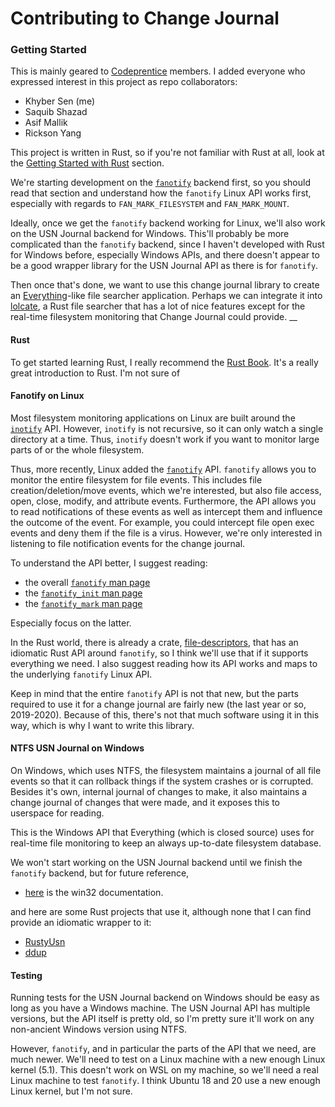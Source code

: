 # Contributing to Change Journal


### Getting Started
This is mainly geared to [Codeprentice](https://github.com/codeprentice-org) members.
I added everyone who expressed interest in this project as repo collaborators:
* Khyber Sen (me)
* Saquib Shazad
* Asif Mallik
* Rickson Yang

This project is written in Rust, so if you're not familiar with Rust at all, 
look at the [Getting Started with Rust](#rust) section.

We're starting development on the [`fanotify`](#fanotify-on-linux) backend first,
so you should read that section and understand how the `fanotify` Linux API works first, 
especially with regards to `FAN_MARK_FILESYSTEM` and `FAN_MARK_MOUNT`.

Ideally, once we get the `fanotify` backend working for Linux, 
we'll also work on the USN Journal backend for Windows.
This'll probably be more complicated than the `fanotify` backend, 
since I haven't developed with Rust for Windows before, especially Windows APIs,
and there doesn't appear to be a good wrapper library for the USN Journal API
as there is for `fanotify`.

Then once that's done, we want to use this change journal library to create an 
[Everything](https://www.voidtools.com/)-like file searcher application.
Perhaps we can integrate it into [lolcate](https://github.com/ngirard/lolcate-rs),
a Rust file searcher that has a lot of nice features 
except for the real-time filesystem monitoring that Change Journal could provide.
__

#### Rust
To get started learning Rust, I really recommend the [Rust Book](https://doc.rust-lang.org/book/).
It's a really great introduction to Rust.  I'm not sure of 


#### Fanotify on Linux
Most filesystem monitoring applications on Linux are built around 
the [`inotify`](https://man7.org/linux/man-pages/man7/inotify.7.html) API.
However, `inotify` is not recursive, so it can only watch a single directory at a time.
Thus, `inotify` doesn't work if you want to monitor large parts of or the whole filesystem.

Thus, more recently, Linux added 
the [`fanotify`](https://www.man7.org/linux/man-pages/man7/fanotify.7.html) API.
`fanotify` allows you to monitor the entire filesystem for file events.
This includes file creation/deletion/move events, which we're interested, 
but also file access, open, close, modify, and attribute events.
Furthermore, the API allows you to read notifications of these events
as well as intercept them and influence the outcome of the event.
For example, you could intercept file open exec events and deny them if the file is a virus.
However, we're only interested in listening to file notification events for the change journal.

To understand the API better, I suggest reading:
* the overall [`fanotify` man page](https://www.man7.org/linux/man-pages/man7/fanotify.7.html)
* the [`fanotify_init` man page](https://www.man7.org/linux/man-pages/man2/fanotify_init.2.html)
* the [`fanotify_mark` man page](https://www.man7.org/linux/man-pages/man2/fanotify_mark.2.html)

Especially focus on the latter.

In the Rust world, there is already a crate, 
[file-descriptors](https://docs.rs/file-descriptors/0.9.1/file_descriptors/fanotify/struct.FanotifyFileDescriptor.html), 
that has an idiomatic Rust API around `fanotify`,
so I think we'll use that if it supports everything we need.
I also suggest reading how its API works and maps to the underlying `fanotify` Linux API.

Keep in mind that the entire `fanotify` API is not that new, but the parts required 
to use it for a change journal are fairly new (the last year or so, 2019-2020).
Because of this, there's not that much software using it in this way,
which is why I want to write this library.


#### NTFS USN Journal on Windows
On Windows, which uses NTFS, the filesystem maintains a journal of all file events
so that it can rollback things if the system crashes or is corrupted.
Besides it's own, internal journal of changes to make, 
it also maintains a change journal of changes that were made, 
and it exposes this to userspace for reading.

This is the Windows API that Everything (which is closed source) uses
for real-time file monitoring to keep an always up-to-date filesystem database.

We won't start working on the USN Journal backend until we finish the `fanotify` backend,
but for future reference, 

* [here](https://docs.microsoft.com/en-us/windows/win32/fileio/change-journals) is the win32 documentation.

and here are some Rust projects that use it, although none that I can find provide an idiomatic wrapper to it:
* [RustyUsn](https://github.com/forensicmatt/RustyUsn)
* [ddup](https://github.com/netaneld122/ddup)


#### Testing
Running tests for the USN Journal backend on Windows should be easy as long as you have a Windows machine.
The USN Journal API has multiple versions, but the API itself is pretty old, 
so I'm pretty sure it'll work on any non-ancient Windows version using NTFS. 

However, `fanotify`, and in particular the parts of the API that we need, are much newer.
We'll need to test on a Linux machine with a new enough Linux kernel (5.1).
This doesn't work on WSL on my machine, so we'll need a real Linux machine to test `fanotify`.
I think Ubuntu 18 and 20 use a new enough Linux kernel, but I'm not sure.
